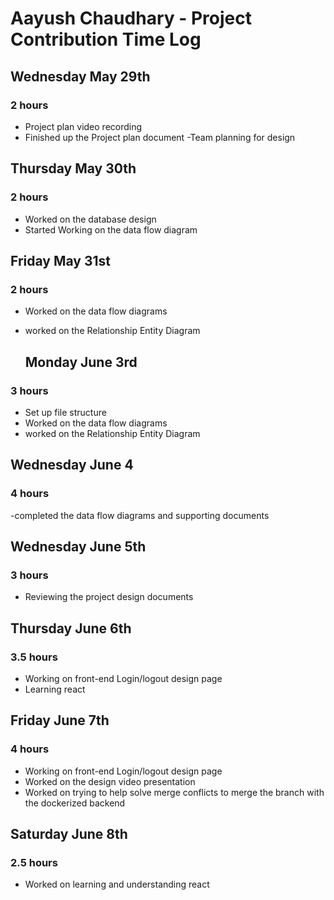# Aayush Chaudhary - Project Contribution Time Log

## Wednesday May 29th
### 2 hours
- Project plan video recording
- Finished up the Project plan document
-Team planning for design

## Thursday May 30th
### 2 hours
- Worked on the database design  
- Started Working on the data flow diagram

## Friday May 31st
### 2 hours
- Worked on  the data flow diagrams 
- worked on the Relationship Entity Diagram

  ## Monday June 3rd
### 3 hours
- Set up file structure
- Worked on the data flow diagrams
- worked on the Relationship Entity Diagram


## Wednesday June 4
### 4  hours
-completed the data flow diagrams and supporting documents


  ## Wednesday June 5th
### 3  hours
- Reviewing the project design documents
  
  


## Thursday June 6th
###  3.5 hours
- Working on  front-end Login/logout design page
- Learning react 

## Friday June 7th
###  4 hours

- Working on  front-end Login/logout design page
- Worked on the design video presentation
- Worked on trying to help solve merge conflicts to merge the branch with the dockerized backend

## Saturday June 8th
###  2.5 hours

- Worked on learning and understanding react
  
  
  

